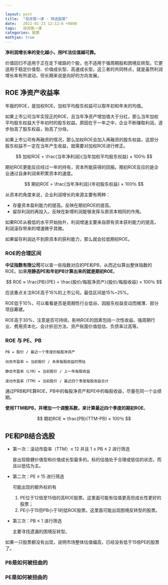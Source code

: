 ```yaml
---

layout: post
title:  "投资第一课 - 筛选股票"
date:   2022-01-23 12:12:6 +0800
tags:   投资第一课
categories: 股票
mathjax: true
---
```


**净利润增长率的变化越小，用PE法估值越可靠。**

价值回归不适用于正在走下坡路的个股，也不适用于强周期股和困境反转型。它更适用于稳定价值型、价值成长型、高速成长型。这三者的共同特点，就是虽然利润增长率有所波动，但长期来说是向好的方向发展。

## ROE 净资产收益率

年报的ROE，是加权ROE。加权平均股东权益可以取年初和年末的均值。

如果上市公司当年实现正的ROE，且当年净资产增加值大于分红，那么当年加权平均股东权益大于年初时的股东权益。原因在于一年之中，企业不断赚取利润，逐步抬高了股东权益，抬高了分母。

如果上市公司有再融资的情况，那么加权ROE会加入再融资的股东权益，这部分股东权益不一定在当年产生收益，就需要对加权ROE进行修正。

$$
加权ROE = \frac{当年净利润}{当年加权平均股东权益} × 100％
$$

期初ROE更能反应经过一年的持有，资本所能获得的回报。期初ROE反应的是企业通过自身利润来积累资本的速度。

$$
期初ROE = \frac{当年净利润}{年初股东权益} × 100％
$$

从资本的角度来说，企业利润增长的来源主要有两种：

+ 存量资本盈利能力的提高。反映在期初ROE的提高。
+ 留存利润的再投入。反映在新增利润能够发挥与原资本相同的作用。

如果ROE从极低的水平开始抬升，利润增速主要来自原有资本获利能力的提高，利润滚存带来的增速微乎其微。

如果留存利润达不到原资本的获利能力，那么就会拉低期初ROE。

### ROE的合理区间

**中证指数有限公司**可以查一些指数对应的PE和PB，从而近似算出整体指数的ROE。如果**用静态PE和年初PB计算出来的就是期初ROE**。

$$
ROE ≈ \frac{PB}{PE} = \frac{股价/每股净资产}{股价/每股收益} × 100％
$$

应该重点关注ROE高于15%的上市公司。最佳区间是15%~25%。

ROE低于10%，可以看看是否是周期性行业低谷、因股东权益变动而摊薄、部分项目筹建。

ROE高于30%，注意是否可持续。影响ROE的因素包括一次性收益、强周期行业、费用资本化、会计折旧方法、资产账面价值低估、负债率过高等。

### ROE 与 PE、PB

    PB = 股价 / 最近一个季度的每股净资产

    动态市盈率 = 当前股价 / 未来每股收益的预估
    
    静态市盈率（LYR）= 当前股价 / 上一年每股收益

    滚动市盈率（TTM）= 当前股价 / 最近四个季度每股收益合计

通过PRB和PE算ROE，PB中的每股净资产和PE中的每股收益，尽量在同一个业绩期。

**使用TTM和PB，并增加一个调整系数，来计算最近四个季度的期初ROE**。

$$
期初ROE ≈ \frac{PB}{TTM-PB} × 100％
$$

## PE和PB结合选股

+ 第一次：滚动市盈率（TTM）≤ 12 并且 1 ≤ PB ≤ 2 进行筛选

    是出现稳健价值型和价值成长型最多的。标的估值处于合理或低估的状态，而且以低估为主。

+ 第二次：PE ≤ 15 进行筛选

    可能出现的额外标的有

    1. PE位于12倍至15倍的高ROE股票。这里面可能有估值更高但成长性更好的股票；
    2. PE小于15但PB小于1的低ROE股票。这里面可能出现困境反转型的股票。

+ 第三次：PB ≤ 1 进行筛选

    主要寻找遗漏的困境反转型。

如果一只股票都没有出现，说明市场整体估值偏高，已经没有低于15倍PE的股票了。

### PB是如何被扭曲的

### PE是如何被扭曲的